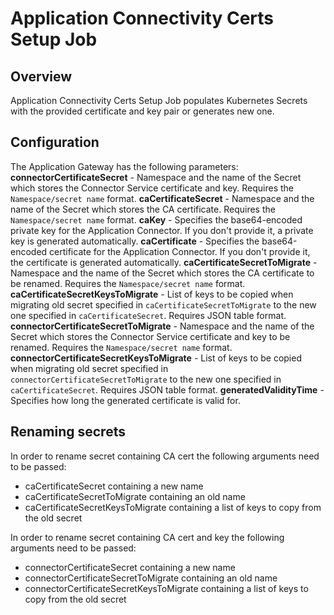 # Application Connectivity Certs Setup Job

## Overview

Application Connectivity Certs Setup Job populates Kubernetes Secrets with the provided certificate and key pair or generates new one.


## Configuration

The Application Gateway has the following parameters:
**connectorCertificateSecret** - Namespace and the name of the Secret which stores the Connector Service certificate and key. Requires the `Namespace/secret name` format.
**caCertificateSecret** - Namespace and the name of the Secret which stores the CA certificate. Requires the `Namespace/secret name` format.
**caKey** - Specifies the base64-encoded private key for the Application Connector. If you don't provide it, a private key is generated automatically.
**caCertificate** - Specifies the base64-encoded certificate for the Application Connector. If you don't provide it, the certificate is generated automatically.
**caCertificateSecretToMigrate** - Namespace and the name of the Secret which stores the CA certificate to be renamed. Requires the `Namespace/secret name` format. 
**caCertificateSecretKeysToMigrate** - List of keys to be copied when migrating old secret specified in `caCertificateSecretToMigrate` to the new one specified in `caCertificateSecret`. Requires JSON table format.
**connectorCertificateSecretToMigrate** - Namespace and the name of the Secret which stores the Connector Service certificate and key to be renamed. Requires the `Namespace/secret name` format. 
**connectorCertificateSecretKeysToMigrate** - List of keys to be copied when migrating old secret specified in `connectorCertificateSecretToMigrate` to the new one specified in `caCertificateSecret`. Requires JSON table format.
**generatedValidityTime** - Specifies how long the generated certificate is valid for.

## Renaming secrets

In order to rename secret containing CA cert the following arguments need to be passed:
- caCertificateSecret containing a new name
- caCertificateSecretToMigrate containing an old name
- caCertificateSecretKeysToMigrate containing a list of keys to copy from the old secret

In order to rename secret containing CA cert and key the following arguments need to be passed:
- connectorCertificateSecret containing a new name
- connectorCertificateSecretToMigrate containing an old name
- connectorCertificateSecretKeysToMigrate containing a list of keys to copy from the old secret
